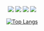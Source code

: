 <div align="center">
    <img src="https://rule34.xxx/counter/0.gif"/>
    <img src="https://rule34.xxx/counter/6.gif"/>
    <img src="https://rule34.xxx/counter/3.gif"/>
    <img src="https://rule34.xxx/counter/9.gif"/>




[![Top Langs](https://github-readme-stats.vercel.app/api/top-langs/?username=yinmus&layout=compact&langs_count=10&cache_seconds=10)](https://github.com/yinmus)

</div>





